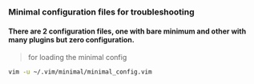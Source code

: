 ### Minimal configuration files for troubleshooting

#### There are 2 configuration files, one with bare minimum and other with many plugins but zero configuration.

> for loading the minimal config

```bash
vim -u ~/.vim/minimal/minimal_config.vim
```
